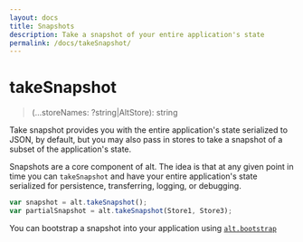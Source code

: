 ```yaml
---
layout: docs
title: Snapshots
description: Take a snapshot of your entire application's state
permalink: /docs/takeSnapshot/
---
```


# takeSnapshot

> (...storeNames: ?string|AltStore): string

Take snapshot provides you with the entire application's state serialized to JSON, by default, but you may also pass in stores to take a snapshot of a subset of the application's state.

Snapshots are a core component of alt. The idea is that at any given point in time you can `takeSnapshot` and have your entire application's state serialized for persistence, transferring, logging, or debugging.

```js
var snapshot = alt.takeSnapshot();
var partialSnapshot = alt.takeSnapshot(Store1, Store3);
```

You can bootstrap a snapshot into your application using [`alt.bootstrap`](bootstrap.md)

